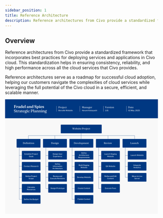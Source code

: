 ```yaml
---
sidebar_position: 1
title: Reference Architecture
description: Reference architectures from Civo provide a standardized framework that incorporates best practices for deploying services and applications in Civo cloud
---
```


<head>
  <title>Civo Reference Architecture | Civo Documentation</title>
</head>

## Overview

Reference architectures from Civo provide a standardized framework that incorporates best practices for deploying services and applications in Civo cloud. This standardization helps in ensuring consistency, reliability, and high performance across all the cloud services that Civo provides.

Reference architectures serve as a roadmap for successful cloud adoption, helping our customers navigate the complexities of cloud services while leveraging the full potential of the Civo cloud in a secure, efficient, and scalable manner.

[![cka-badge](./images/navy-blue.png)](https://training.linuxfoundation.org/certification/certified-kubernetes-administrator-cka/)